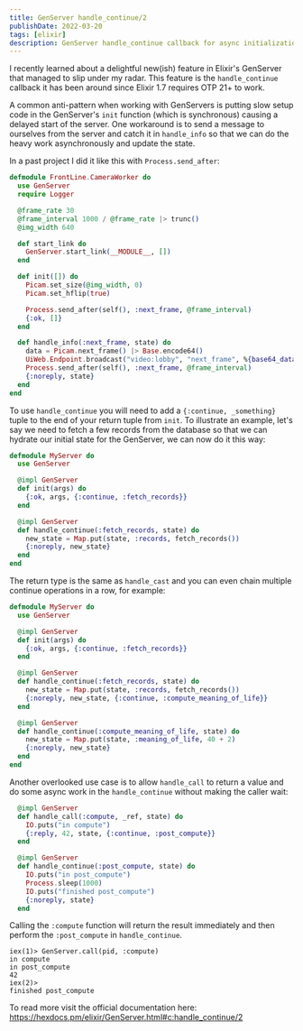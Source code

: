 ```yaml
---
title: GenServer handle_continue/2
publishDate: 2022-03-20
tags: [elixir]
description: GenServer handle_continue callback for async initialization and avoiding blocking operations in init.
---
```


I recently learned about a delightful new(ish) feature in Elixir's GenServer that
managed to slip under my radar. This feature is the `handle_continue` callback
it has been around since Elixir 1.7 requires OTP 21+ to work.

A common anti-pattern when working with GenServers is putting slow setup code in
the GenServer's `init` function (which is synchronous) causing a delayed start of
the server. One workaround is to send a message to ourselves from the server
and catch it in `handle_info` so that we can do the heavy work asynchronously
and update the state.

In a past project I did it like this with `Process.send_after`:

```elixir
defmodule FrontLine.CameraWorker do
  use GenServer
  require Logger

  @frame_rate 30
  @frame_interval 1000 / @frame_rate |> trunc()
  @img_width 640

  def start_link do
    GenServer.start_link(__MODULE__, [])
  end

  def init([]) do
    Picam.set_size(@img_width, 0)
    Picam.set_hflip(true)

    Process.send_after(self(), :next_frame, @frame_interval)
    {:ok, []}
  end

  def handle_info(:next_frame, state) do
    data = Picam.next_frame() |> Base.encode64()
    UiWeb.Endpoint.broadcast("video:lobby", "next_frame", %{base64_data: data})
    Process.send_after(self(), :next_frame, @frame_interval)
    {:noreply, state}
  end
end
```

To use `handle_continue` you will need to add a `{:continue, _something}` tuple
to the end of your return tuple from `init`. To illustrate an example, let's say
we need to fetch a few records from the database so that we can hydrate our
initial state for the GenServer, we can now do it this way:

```elixir
defmodule MyServer do
  use GenServer

  @impl GenServer
  def init(args) do
    {:ok, args, {:continue, :fetch_records}}
  end

  @impl GenServer
  def handle_continue(:fetch_records, state) do
    new_state = Map.put(state, :records, fetch_records())
    {:noreply, new_state}
  end
end
```

The return type is the same as `handle_cast` and you can even chain multiple
continue operations in a row, for example:


```elixir
defmodule MyServer do
  use GenServer

  @impl GenServer
  def init(args) do
    {:ok, args, {:continue, :fetch_records}}
  end

  @impl GenServer
  def handle_continue(:fetch_records, state) do
    new_state = Map.put(state, :records, fetch_records())
    {:noreply, new_state, {:continue, :compute_meaning_of_life}}
  end

  @impl GenServer
  def handle_continue(:compute_meaning_of_life, state) do
    new_state = Map.put(state, :meaning_of_life, 40 + 2)
    {:noreply, new_state}
  end
end
```

Another overlooked use case is to allow `handle_call` to return a value and do
some async work in the `handle_continue` without making the caller wait:

```elixir
  @impl GenServer
  def handle_call(:compute, _ref, state) do
    IO.puts("in compute")
    {:reply, 42, state, {:continue, :post_compute}}
  end

  @impl GenServer
  def handle_continue(:post_compute, state) do
    IO.puts("in post_compute")
    Process.sleep(1000)
    IO.puts("finished post_compute")
    {:noreply, state}
  end
```

Calling the `:compute` function will return the result immediately and then
perform the `:post_compute` in `handle_continue`.

```
iex(1)> GenServer.call(pid, :compute)
in compute
in post_compute
42
iex(2)>
finished post_compute
```

To read more visit the official documentation here: https://hexdocs.pm/elixir/GenServer.html#c:handle_continue/2